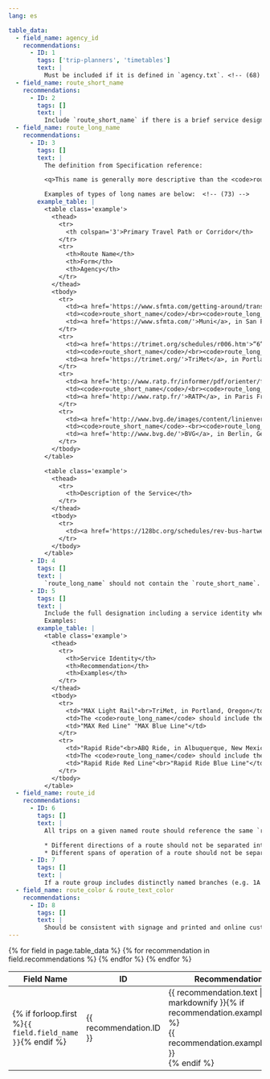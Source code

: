 ```yaml
---
lang: es

table_data:
  - field_name: agency_id
    recommendations:
      - ID: 1
        tags: ['trip-planners', 'timetables']
        text: |
          Must be included if it is defined in `agency.txt`. <!-- (68) -->
  - field_name: route_short_name
    recommendations:
      - ID: 2
        tags: []
        text: |
          Include `route_short_name` if there is a brief service designation. This should be the commonly-known passenger name of the service, no longer than 12 characters. <!-- (71) -->
  - field_name: route_long_name
    recommendations:
      - ID: 3
        tags: []
        text: |
          The definition from Specification reference:

          <q>This name is generally more descriptive than the <code>route_short_name</code> and will often include the route's destination or stop. At least one of <code>route_short_name</code> or <code>route_long_name</code> must be specified, or potentially both if appropriate. If the route does not have a long name, please specify a <code>route_short_name</code> and use an empty string as the value for this field.</q>

          Examples of types of long names are below:  <!-- (73) -->
        example_table: |
          <table class='example'>
            <thead>
              <tr>
                <th colspan='3'>Primary Travel Path or Corridor</th>
              </tr>
              <tr>
                <th>Route Name</th>
                <th>Form</th>
                <th>Agency</th>
              </tr>
            </thead>
            <tbody>
              <tr>
                <td><a href='https://www.sfmta.com/getting-around/transit/routes-stops/n-judah'>“N”/“Judah”</a></td>
                <td><code>route_short_name</code>/<br><code>route_long_name</code></td>
                <td><a href='https://www.sfmta.com/'>Muni</a>, in San Francisco</td>
              </tr>
              <tr>
                <td><a href='https://trimet.org/schedules/r006.htm'>“6“/“ML King Jr Blvd“</a></td>
                <td><code>route_short_name</code>/<br><code>route_long_name</code></td>
                <td><a href='https://trimet.org/'>TriMet</a>, in Portland, Or.</td>
              </tr>
              <tr>
                <td><a href='http://www.ratp.fr/informer/pdf/orienter/f_plan.php?nompdf=m6'>“6”/“Nation - Étoile”</a></td>
                <td><code>route_short_name</code>/<br><code>route_long_name</code></td>
                <td><a href='http://www.ratp.fr/'>RATP</a>, in Paris France.</td>
              </tr>
              <tr>
                <td><a href='http://www.bvg.de/images/content/linienverlaeufe/LinienverlaufU2.pdf'>“U2”-“Pankow – Ruhleben”</a></td>
                <td><code>route_short_name</code>-<br><code>route_long_name</code></td>
                <td><a href='http://www.bvg.de/'>BVG</a>, in Berlin, Germany</td>
              </tr>
            </tbody>
          </table>

          <table class='example'>
            <thead>
              <tr>
                <th>Description of the Service</th>
              </tr>
            </thead>
            <tbody>
              <tr>
                <td><a href='https://128bc.org/schedules/rev-bus-hartwell-area/'>“Hartwell Area Shuttle“</a></td>
              </tr>
            </tbody>
          </table>
      - ID: 4
        tags: []
        text: |
          `route_long_name` should not contain the `route_short_name`. <!-- (72) -->
      - ID: 5
        tags: []
        text: |
          Include the full designation including a service identity when populating `route_long_name`. <!-- (69) -->
          Examples:
        example_table: |
          <table class='example'>
            <thead>
              <tr>
                <th>Service Identity</th>
                <th>Recommendation</th>
                <th>Examples</th>
              </tr>
            </thead>
            <tbody>
              <tr>
                <td>"MAX Light Rail"<br>TriMet, in Portland, Oregon</td>
                <td>The <code>route_long_name</code> should include the brand (MAX) and the specific route designation</td>
                <td>"MAX Red Line" "MAX Blue Line"</td>
              </tr>
              <tr>
                <td>"Rapid Ride"<br>ABQ Ride, in Albuquerque, New Mexico</td>
                <td>The <code>route_long_name</code> should include the brand (Rapid Ride) and the specific route designation</td>
                <td>"Rapid Ride Red Line"<br>"Rapid Ride Blue Line"</td>
              </tr>
            </tbody>
          </table>
  - field_name: route_id
    recommendations:
      - ID: 6
        tags: []
        text: |
          All trips on a given named route should reference the same `route_id`. <!-- (74) -->

          * Different directions of a route should not be separated into different `route_id` values.
          * Different spans of operation of a route should not be separated into different `route_id` values. i.e. do not create different records in `routes.txt` for “Downtown AM” and “Downtown PM” services).
      - ID: 7
        tags: []
        text: |
          If a route group includes distinctly named branches (e.g. 1A and 1B), follow recommendations in the route [branches](/best-practices/#branches) case to determine `route_short_name` and `route_long_name`. <!-- (70) -->
  - field_name: route_color & route_text_color
    recommendations:
      - ID: 8
        tags: []
        text: |
          Should be consistent with signage and printed and online customer information (and thus not included if they do not exist in other places).  <!-- (76) -->
---
```


<div class="table-wrapper">
  <table class="recommendation">
    <thead>
      <tr>
        <th>Field Name</th>
        <th>ID</th>
        <th>Recommendation</th>
      </tr>
    </thead>
    <tbody>
    {% for field in page.table_data %}
      {% for recommendation in field.recommendations %}
      <tr id="{{ page.slug }}_{{ recommendation.ID }}" class="anchor-row{% if forloop.first %} field-row{% endif %}{% for tag in recommendation.tags %} {{ tag }}{% endfor %}">
        <td>{% if forloop.first %}<code>{{ field.field_name }}</code>{% endif %}</td>
        <td><div class="anchor-node"><p>{{ recommendation.ID }}</p><a class="anchor-link" href="#{{ page.slug }}_{{ recommendation.ID }}"><i class="fa fa-link" aria-hidden="true"></i></a></div></td>
        <td>{{ recommendation.text | markdownify }}{% if recommendation.example_table %}<div class="table-wrapper">{{ recommendation.example_table }}</div>{% endif %}</td>
      </tr>
      {% endfor %}
    {% endfor %}
    </tbody>
  </table>
</div>
